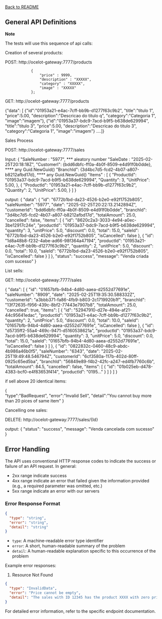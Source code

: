 [Back to README](../README.md)

## General API Definitions


**Note**

The tests will use this sequence of api calls:

Creation of several products:

POST: http://ocelot-gateway:7777/products

                {
                    "price" : 9999,
                    "description" : "XXXXX",
                    "category" : "XXXXX",
                    "image" : "XXXXX"
                };


GET: http://ocelot-gateway:7777/products

{"data":
	[
	{"id":"01953a21-e4ac-7cff-bb9b-d1277f63c9b2",
	"title":"titulo 1",
	"price":5.00,
	"description":"Descricao do titulo q",
	"category":"Categoria 1",
	"image":"imagem"},
	{"id":"01953a37-bdc9-7acd-b9f5-b638de629994",
	"title":"titulo 3",
	"price":5.00,
	"description":"Descricao do titulo 3",
	"category":"Categoria 1",
	"image":"imagem"}
....]}

Sales Process

POST: http://ocelot-gateway:7777/sales

Input:
{ 
	"SaleNumber : "5977", *** aleatory number
	"SaleDate : "2025-02-25T20:18:18Z", 
	"CustomerI": {bdd6dbfc-ff0a-4b0f-8509-e4d91f0b0dde},  **** any Guid.NewGuid()
	"BranchId": {3d4bc7d5-fcd2-4b07-a807-b8212afbd17d}, 	**** any Guid.NewGuid()
	"Items" : [
				{ 	"ProductId": "01953a37-bdc9-7acd-b9f5-b638de629994", 
					"Quantity": 3, 
					"UnitPrice": 5.00, 
				},
				{	"ProductId": "01953a21-e4ac-7cff-bb9b-d1277f63c9b2", 
					"Quantity": 2, 
					"UnitPrice": 5.00, 
				}
			]
}

output:
{
	"data": {
		"id": "6772b1bd-da23-4526-b2e0-e92f1752b805",
		"saleNumber": "5977",
		"date": "2025-02-25T20:22:13.2142894Z",
		"customerId": "bdd6dbfc-ff0a-4b0f-8509-e4d91f0b0dde",
		"branchId": "3d4bc7d5-fcd2-4b07-a807-b8212afbd17d",
		"totalAmount": 25.0,
		"cancelled": false,
		"items": [
			{
				"id": "8620c2a3-3033-4e94-a0ec-3be12917c24e",
				"productId": "01953a37-bdc9-7acd-b9f5-b638de629994",
				"quantity": 3,
				"unitPrice": 5.0,
				"discount": 0.0,
				"total": 15.0,
				"saleId": "6772b1bd-da23-4526-b2e0-e92f1752b805",
				"isCancelled": false
			},
			{
				"id": "1d8a48b8-f232-4abe-ad66-98f364a47194",
				"productId": "01953a21-e4ac-7cff-bb9b-d1277f63c9b2",
				"quantity": 2,
				"unitPrice": 5.0,
				"discount": 0.0,
				"total": 10.0,
				"saleId": "6772b1bd-da23-4526-b2e0-e92f1752b805",
				"isCancelled": false
			}
		]
	},
	"status": "success",
	"message": "Venda criada com sucesso"
}

List sells:

GET: http://ocelot-gateway:7777/sales

{
	"data": [
		{
			"id": "01657bfb-94b4-4d80-aaea-d2552d77691e",
			"saleNumber": "8909",
			"date": "2025-02-25T19:35:30.588332Z",
			"customerId": "a3bbb371-fa86-4fb9-b803-2c1719920b1f",
			"branchId": "13f72635-f956-439c-8bf2-77443e7907b8",
			"totalAmount": 25.0,
			"cancelled": true,
			"items": [
				{
					"id": "52947910-d27e-494e-af21-44c95641edac",
					"productId": "01953a21-e4ac-7cff-bb9b-d1277f63c9b2",
					"quantity": 2,
					"unitPrice": 5.0,
					"discount": 0.0,
					"total": 10.0,
					"saleId": "01657bfb-94b4-4d80-aaea-d2552d77691e",
					"isCancelled": false
				},
				{
					"id": "d5735ff2-55a4-469c-9471-d5160538621a",
					"productId": "01953a37-bdc9-7acd-b9f5-b638de629994",
					"quantity": 3,
					"unitPrice": 5.0,
					"discount": 0.0,
					"total": 15.0,
					"saleId": "01657bfb-94b4-4d80-aaea-d2552d77691e",
					"isCancelled": false
				}
			]
		},
		{
			"id": "0822832c-0460-48c9-abdc-4b986a46b0f5",
			"saleNumber": "6343",
			"date": "2025-02-25T19:49:48.546794Z",
			"customerId": "6cf3580a-117b-402d-80ff-0925c65ed5ba",
			"branchId": "56849e89-f4b2-42fc-a247-ed4fb7760c6b",
			"totalAmount": 84.5,
			"cancelled": false,
			"items": [
				{
					"id": "01b025eb-d478-4383-bcf0-e4f83653f414",
					"productId": "0195..."
				}
			]
		}
	]
}

if sell above 20 identical items:

{	
	"type":"BadRequest",
	"error":"Invalid Sell",
	"detail":"You cannot buy more than 20 pices of same item"
}



Cancelling one sales:

DELETE: http://ocelot-gateway:7777/sales/{Id}

output:
{
	"status": "success",
	"message": "Venda cancelada com sucesso"
}


## Error Handling

The API uses conventional HTTP response codes to indicate the success or failure of an API request. In general:

- 2xx range indicate success
- 4xx range indicate an error that failed given the information provided (e.g., a required parameter was omitted, etc.)
- 5xx range indicate an error with our servers

### Error Response Format

```json
{
  "type": "string",
  "error": "string",
  "detail": "string"
}
```

- `type`: A machine-readable error type identifier
- `error`: A short, human-readable summary of the problem
- `detail`: A human-readable explanation specific to this occurrence of the problem

Example error responses:

1. Resource Not Found
```json
{
  "type": "InvalidData",
  "error": "Price cannot be empty",
  "detail": "The sales with ID 12345 has the product XXXX with zero price"
}
```

For detailed error information, refer to the specific endpoint documentation.

